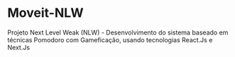 # Moveit-NLW
Projeto Next Level Weak (NLW) - Desenvolvimento do sistema baseado em técnicas Pomodoro com Gameficação, usando tecnologias React.Js e Next.Js

